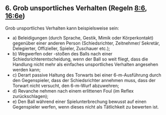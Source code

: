 ## 6. Grob unsportliches Verhalten (Regeln [8:6](#8:6), [16:6e](#16:6))

Grob unsportliches Verhalten kann beispielsweise sein:
- a) Beleidigungen (durch Sprache, Gestik, Mimik oder Körperkontakt) gegenüber einer anderen Person (Schiedsrichter, Zeitnehmer/ Sekretär, Delegierter, Offizieller, Spieler, Zuschauer etc.);
- b) Wegwerfen oder -stoßen des Balls nach einer Schiedsrichterentscheidung, wenn der Ball so weit fliegt, dass die Handlung nicht mehr als einfaches unsportliches Verhalten angesehen werden kann;
- c) Derart passive Haltung des Torwarts bei einer 6-m-Ausführung durch den Gegenspieler, dass der Schiedsrichter annehmen muss, dass der Torwart nicht versucht, den 6-m-Wurf abzuwehren;
- d) Revanche nehmen nach einem erlittenen Foul (im Reflex zurückschlagen);
- e) Den Ball während einer Spielunterbrechung bewusst auf einen Gegenspieler werfen, wenn dieses nicht als Tätlichkeit zu bewerten ist.
